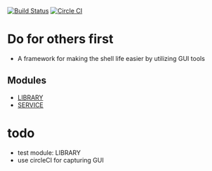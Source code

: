 
[![Build Status](https://travis-ci.org/brownman/do_for_others_first.svg?branch=develop)](https://travis-ci.org/brownman/do_for_others_first)
[![Circle CI](https://circleci.com/gh/brownman/do_for_others_first.svg?style=svg)](https://circleci.com/gh/brownman/do_for_others_first)

Do for others first
===
- A framework for making the shell life easier by utilizing GUI tools






 Modules
 ---
 - [LIBRARY](https://github.com/brownman/LIBRARY)
 - [SERVICE](https://github.com/brownman/SERVICE)

 
todo
===
- test module: LIBRARY
- use circleCI for capturing GUI

